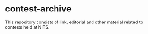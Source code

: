 # contest-archive

This repository consists of link, editorial and other material related to contests held at NITS.
